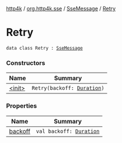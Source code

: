 [http4k](../../../index.md) / [org.http4k.sse](../../index.md) / [SseMessage](../index.md) / [Retry](./index.md)

# Retry

`data class Retry : `[`SseMessage`](../index.md)

### Constructors

| Name | Summary |
|---|---|
| [&lt;init&gt;](-init-.md) | `Retry(backoff: `[`Duration`](https://docs.oracle.com/javase/9/docs/api/java/time/Duration.html)`)` |

### Properties

| Name | Summary |
|---|---|
| [backoff](backoff.md) | `val backoff: `[`Duration`](https://docs.oracle.com/javase/9/docs/api/java/time/Duration.html) |
